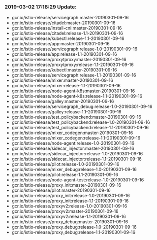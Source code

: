 ### 2019-03-02 17:18:29 Update:

- gcr.io/istio-release/servicegraph:master-20190301-09-16
- gcr.io/istio-release/citadel:master-20190301-09-16
- gcr.io/istio-release/install-cni:master-20190301-09-16
- gcr.io/istio-release/citadel:release-1.1-20190301-09-16
- gcr.io/istio-release/kubectl:release-1.1-20190301-09-16
- gcr.io/istio-release/app:master-20190301-09-16
- gcr.io/istio-release/servicegraph:release-1.0-20190301-09-16
- gcr.io/istio-release/app:release-1.1-20190301-09-16
- gcr.io/istio-release/proxytproxy:master-20190301-09-16
- gcr.io/istio-release/proxytproxy:release-1.1-20190301-09-16
- gcr.io/istio-release/kubectl:master-20190301-09-16
- gcr.io/istio-release/servicegraph:release-1.1-20190301-09-16
- gcr.io/istio-release/mixer:master-20190301-09-16
- gcr.io/istio-release/mixer:release-1.1-20190301-09-16
- gcr.io/istio-release/node-agent-k8s:master-20190301-09-16
- gcr.io/istio-release/node-agent-k8s:release-1.1-20190301-09-16
- gcr.io/istio-release/galley:master-20190301-09-16
- gcr.io/istio-release/servicegraph_debug:release-1.0-20190301-09-16
- gcr.io/istio-release/galley:release-1.1-20190301-09-16
- gcr.io/istio-release/test_policybackend:master-20190301-09-16
- gcr.io/istio-release/test_policybackend:release-1.0-20190301-09-16
- gcr.io/istio-release/test_policybackend:release-1.1-20190301-09-16
- gcr.io/istio-release/mixer_codegen:master-20190301-09-16
- gcr.io/istio-release/mixer_codegen:release-1.1-20190301-09-16
- gcr.io/istio-release/node-agent:release-1.0-20190301-09-16
- gcr.io/istio-release/sidecar_injector:master-20190301-09-16
- gcr.io/istio-release/sidecar_injector:release-1.0-20190301-09-16
- gcr.io/istio-release/sidecar_injector:release-1.1-20190301-09-16
- gcr.io/istio-release/pilot:release-1.0-20190301-09-16
- gcr.io/istio-release/mixer_debug:release-1.0-20190301-09-16
- gcr.io/istio-release/pilot:release-1.1-20190301-09-16
- gcr.io/istio-release/node-agent-test:release-1.0-20190301-09-16
- gcr.io/istio-release/proxy_init:master-20190301-09-16
- gcr.io/istio-release/pilot:master-20190301-09-16
- gcr.io/istio-release/proxy_init:release-1.0-20190301-09-16
- gcr.io/istio-release/proxy_init:release-1.1-20190301-09-16
- gcr.io/istio-release/proxyv2:release-1.0-20190301-09-16
- gcr.io/istio-release/proxyv2:master-20190301-09-16
- gcr.io/istio-release/proxyv2:release-1.1-20190301-09-16
- gcr.io/istio-release/proxy_debug:master-20190301-09-16
- gcr.io/istio-release/proxy_debug:release-1.0-20190301-09-16
- gcr.io/istio-release/proxy_debug:release-1.1-20190301-09-16
